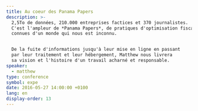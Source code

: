 ```yaml
---
title: Au coeur des Panama Papers
description: >-
  2,5To de données, 210.000 entreprises factices et 370 journalistes.
  C'est l'ampleur de *Panama Papers*, de pratiques d'optimisation fiscale
  connues d'un monde qui nous est inconnu.


  De la fuite d'informations jusqu'à leur mise en ligne en passant
  par leur traitement et leur hébergement, Matthew nous livrera
  sa vision et l'histoire d'un travail acharné et responsable.
speaker:
  - matthew
type: conference
symbol: expe
date: 2016-05-27 14:00:00 +0100
lang: en
display-order: 13
---
```


